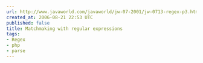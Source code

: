 ```yaml
---
url: http://www.javaworld.com/javaworld/jw-07-2001/jw-0713-regex-p3.html
created_at: 2006-08-21 22:53 UTC
published: false
title: Matchmaking with regular expressions
tags:
- Regex
- php
- parse
---
```



